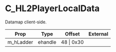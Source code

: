 # C_HL2PlayerLocalData

Datamap client-side.

|Prop|Type|Offset|External|
|---|:-:|:-:|--:|
|m_hLadder|ehandle|48 \| 0x30||
